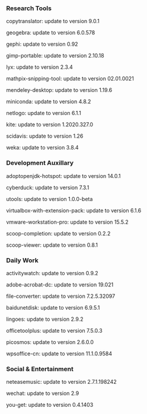 ### Research Tools

copytranslator: update to version 9.0.1

geogebra: update to version 6.0.578

gephi: update to version 0.92

gimp-portable: update to version 2.10.18

lyx: update to version 2.3.4

mathpix-snipping-tool: update to version 02.01.0021

mendeley-desktop: update to version 1.19.6

miniconda: update to version 4.8.2

netlogo: update to version 6.1.1

kite: update to version 1.2020.327.0

scidavis: update to version 1.26

weka: update to version 3.8.4

### Development Auxillary

adoptopenjdk-hotspot: update to version 14.0.1

cyberduck: update to version 7.3.1

utools: update to version 1.0.0-beta

virtualbox-with-extension-pack: update to version 6.1.6

vmware-workstation-pro: update to version 15.5.2

scoop-completion: update to version 0.2.2

scoop-viewer: update to version 0.8.1

### Daily Work

activitywatch: update to version 0.9.2

adobe-acrobat-dc: update to version 19.021

file-converter: update to version 7.2.5.32097

baidunetdisk: update to version 6.9.5.1

lingoes: update to version 2.9.2

officetoolplus: update to version 7.5.0.3

picosmos: update to version 2.6.0.0

wpsoffice-cn: update to version 11.1.0.9584


### Social & Entertainment

neteasemusic: update to version 2.7.1.198242

wechat: update to version 2.9

you-get: update to version 0.4.1403